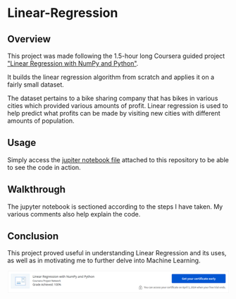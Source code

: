 # Linear-Regression

## Overview

<p>This project was made following the 1.5-hour long Coursera guided project <a href="https://www.coursera.org/projects/linear-regression-numpy-python">"Linear Regression with NumPy and Python"</a>.</p>
<p>It builds the linear regression algorithm from scratch and applies it on a fairly small dataset.</p>
<p>The dataset pertains to a bike sharing company that has bikes in various cities which provided various amounts of profit. Linear regression is used to help predict what profits can be made by visiting new cities with different amounts of population.</p>

## Usage

<p>Simply access the <a href="https://github.com/toni-the-dude/Linear-Regression/blob/main/Univariate%20Linear%20Regression.ipynb">jupiter notebook file</a> attached to this repository to be able to see the code in action.</p>

## Walkthrough

<p>The jupyter notebook is sectioned according to the steps I have taken. My various comments also help explain the code.</p>

## Conclusion

<p>This project proved useful in understanding Linear Regression and its uses, as well as in motivating me to further delve into Machine Learning.</p>

![cert](https://github.com/toni-the-dude/Linear-Regression/blob/main/.misc/showcase1.PNG?raw=true)
